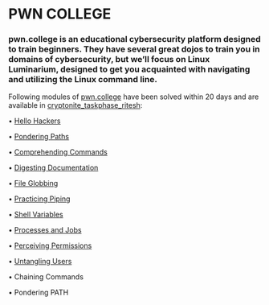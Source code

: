 #                                                                           PWN COLLEGE

### pwn.college is an educational cybersecurity platform designed to train beginners. They have several great dojos to  train you in domains of cybersecurity, but we’ll focus on Linux Luminarium, designed to get you acquainted with navigating and utilizing the Linux command line.

Following modules of [pwn.college](https://pwn.college/) have been solved within 20 days and are available in [cryptonite_taskphase_ritesh](https://github.com/SmartHub26/cryptonite_taskphase_ritesh):

• [Hello Hackers](https://github.com/SmartHub26/cryptonite_taskphase_ritesh/blob/master/Hello_Hackers.md)

• [Pondering Paths](https://github.com/SmartHub26/cryptonite_taskphase_ritesh/blob/master/Pondering_Paths.md)

• [Comprehending Commands](https://github.com/SmartHub26/cryptonite_taskphase_ritesh/blob/master/Comprehending_Commands.md)

• [Digesting Documentation](https://github.com/SmartHub26/cryptonite_taskphase_ritesh/blob/master/Digesting_Documentation.md)

• [File Globbing](https://github.com/SmartHub26/cryptonite_taskphase_ritesh/blob/master/File_globbing.md)

• [Practicing Piping](https://github.com/SmartHub26/cryptonite_taskphase_ritesh/blob/master/Practice_Piping.md)

• [Shell Variables](https://github.com/SmartHub26/cryptonite_taskphase_ritesh/blob/master/Shell_variables.md)

• [Processes and Jobs](https://github.com/SmartHub26/cryptonite_taskphase_ritesh/blob/master/Processes_and_Jobs.md)

• [Perceiving Permissions](https://github.com/SmartHub26/cryptonite_taskphase_ritesh/blob/master/Percieving_Permissions.md)

• [Untangling Users](https://github.com/SmartHub26/cryptonite_taskphase_ritesh/blob/master/Untangling_Users.md)

• Chaining Commands

• Pondering PATH